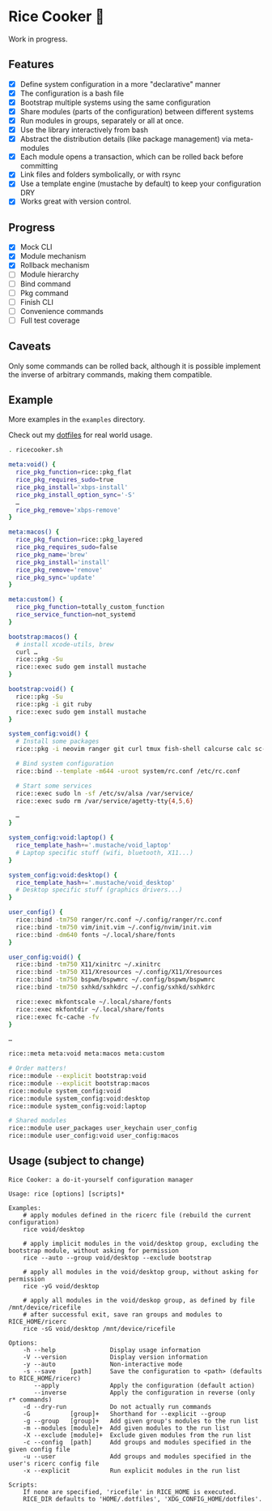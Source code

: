 # Rice Cooker 🍚

Work in progress.

## Features

- [x] Define system configuration in a more "declarative" manner
- [x] The configuration is a bash file
- [x] Bootstrap multiple systems using the same configuration
- [x] Share modules (parts of the configuration) between different systems
- [x] Run modules in groups, separately or all at once.
- [x] Use the library interactively from bash
- [x] Abstract the distribution details (like package management) via meta-modules
- [x] Each module opens a transaction, which can be rolled back before committing
- [x] Link files and folders symbolically, or with rsync
- [x] Use a template engine (mustache by default) to keep your configuration DRY
- [x] Works great with version control.

## Progress

- [x] Mock CLI
- [x] Module mechanism
- [x] Rollback mechanism
- [ ] Module hierarchy
- [ ] Bind command
- [ ] Pkg command
- [ ] Finish CLI
- [ ] Convenience commands
- [ ] Full test coverage

## Caveats

Only some commands can be rolled back, although it is possible implement the inverse of arbitrary commands, making them compatible.

## Example

More examples in the `examples` directory.

Check out my [dotfiles](https://github.com/maxadamski/dotfiles) for real world usage.

```bash
. ricecooker.sh

meta:void() {
  rice_pkg_function=rice::pkg_flat
  rice_pkg_requires_sudo=true
  rice_pkg_install='xbps-install'
  rice_pkg_install_option_sync='-S'
  …
  rice_pkg_remove='xbps-remove'
}

meta:macos() {
  rice_pkg_function=rice::pkg_layered
  rice_pkg_requires_sudo=false
  rice_pkg_name='brew'
  rice_pkg_install='install'
  rice_pkg_remove='remove'
  rice_pkg_sync='update'
}

meta:custom() {
  rice_pkg_function=totally_custom_function
  rice_service_function=not_systemd
}

bootstrap:macos() {
  # install xcode-utils, brew
  curl …
  rice::pkg -Su
  rice::exec sudo gem install mustache
}

bootstrap:void() {
  rice::pkg -Su
  rice::pkg -i git ruby
  rice::exec sudo gem install mustache
}

system_config:void() {
  # Install some packages
  rice::pkg -i neovim ranger git curl tmux fish-shell calcurse calc sc-im 

  # Bind system configuration
  rice::bind --template -m644 -uroot system/rc.conf /etc/rc.conf

  # Start some services
  rice::exec sudo ln -sf /etc/sv/alsa /var/service/
  rice::exec sudo rm /var/service/agetty-tty{4,5,6}

  …
}

system_config:void:laptop() {
  rice_template_hash+='.mustache/void_laptop'
  # Laptop specific stuff (wifi, bluetooth, X11...)
}

system_config:void:desktop() {
  rice_template_hash+='.mustache/void_desktop'
  # Desktop specific stuff (graphics drivers...)
}

user_config() {
  rice::bind -tm750 ranger/rc.conf ~/.config/ranger/rc.conf
  rice::bind -tm750 vim/init.vim ~/.config/nvim/init.vim
  rice::bind -dm640 fonts ~/.local/share/fonts
}

user_config:void() {
  rice::bind -tm750 X11/xinitrc ~/.xinitrc
  rice::bind -tm750 X11/Xresources ~/.config/X11/Xresources
  rice::bind -tm750 bspwm/bspwmrc ~/.config/bspwm/bspwmrc
  rice::bind -tm750 sxhkd/sxhkdrc ~/.config/sxhkd/sxhkdrc

  rice::exec mkfontscale ~/.local/share/fonts
  rice::exec mkfontdir ~/.local/share/fonts
  rice::exec fc-cache -fv
}

…

rice::meta meta:void meta:macos meta:custom

# Order matters!
rice::module --explicit bootstrap:void
rice::module --explicit bootstrap:macos
rice::module system_config:void
rice::module system_config:void:desktop
rice::module system_config:void:laptop

# Shared modules
rice::module user_packages user_keychain user_config
rice::module user_config:void user_config:macos
```

## Usage (subject to change)

```man
Rice Cooker: a do-it-yourself configuration manager

Usage: rice [options] [scripts]*

Examples:
	# apply modules defined in the ricerc file (rebuild the current configuration)
	rice void/desktop

	# apply implicit modules in the void/desktop group, excluding the bootstrap module, without asking for permission
	rice --auto --group void/desktop --exclude bootstrap

	# apply all modules in the void/desktop group, without asking for permission
	rice -yG void/desktop

	# apply all modules in the void/deskop group, as defined by file /mnt/device/ricefile
	# after successful exit, save ran groups and modules to RICE_HOME/ricerc
	rice -sG void/desktop /mnt/device/ricefile

Options:
	-h --help               Display usage information
	-V --version            Display version information
	-y --auto               Non-interactive mode
	-s --save    [path]     Save the configuration to <path> (defaults to RICE_HOME/ricerc)
	   --apply              Apply the configuration (default action)
	   --inverse            Apply the configuration in reverse (only r* commands)
	-d --dry-run            Do not actually run commands
	-G           [group]+   Shorthand for --explicit --group
	-g --group   [group]+   Add given group's modules to the run list
	-m --modules [module]+  Add given modules to the run list
	-X --exclude [module]+  Exclude given modules from the run list
	-c --config  [path]     Add groups and modules specified in the given config file
	-u --user               Add groups and modules specified in the user's ricerc config file
	-x --explicit           Run explicit modules in the run list

Scripts:
	If none are specified, 'ricefile' in RICE_HOME is executed.
	RICE_DIR defaults to 'HOME/.dotfiles', 'XDG_CONFIG_HOME/dotfiles'.
```
